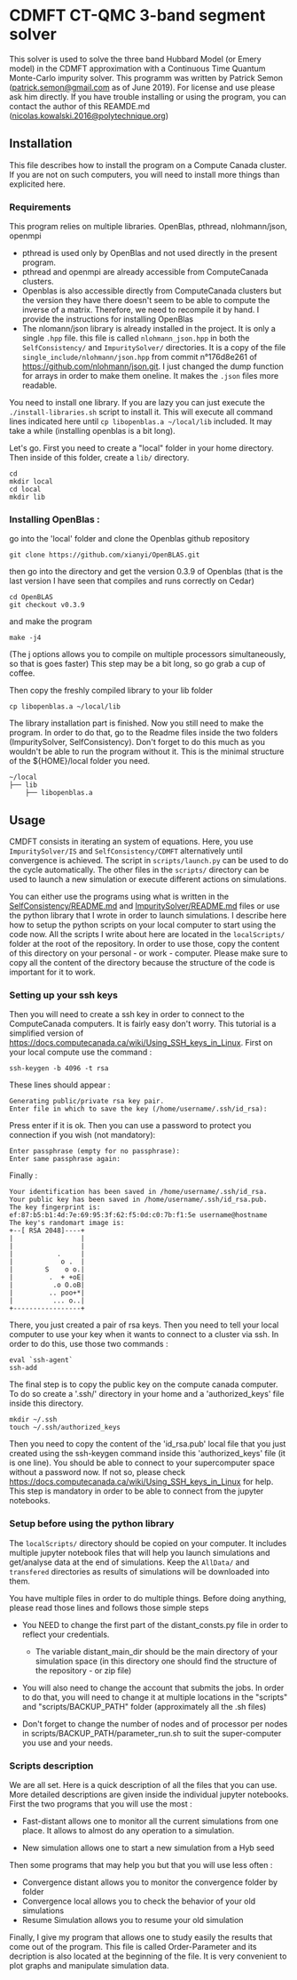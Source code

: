 # CDMFT CT-QMC 3-band segment solver

This solver is used to solve the three band Hubbard Model (or Emery model) in the CDMFT approximation with a Continuous Time Quantum Monte-Carlo impurity solver.
This programm was written by Patrick Semon (patrick.semon@gmail.com as of June 2019).
For license and use please ask him directly.
If you have trouble installing or using the program, you can contact the author of this REAMDE.md (nicolas.kowalski.2016@polytechnique.org) 

## Installation

This file describes how to install the program on a Compute Canada cluster.
If you are not on such computers, you will need to install more things than explicited here.

### Requirements

This program relies on multiple libraries.
OpenBlas, pthread, nlohmann/json, openmpi

* pthread is used only by OpenBlas and not used directly in the present program.
* pthread and openmpi are already accessible from ComputeCanada clusters.
* Openblas is also accessible directly from ComputeCanada clusters but the version they have there doesn't seem to be able to compute the inverse of a matrix. Therefore, we need to recompile it by hand. I provide the instructions for installing OpenBlas
* The nlomann/json library is already installed in the project. It is only a single `.hpp` file. this file is called `nlohmann_json.hpp` in both the `SelfConsistency/` and `ImpuritySolver/` directories. It is a copy of the file `single_include/nlohmann/json.hpp` from commit n°176d8e261 of https://github.com/nlohmann/json.git. I just changed the dump function for arrays in order to make them oneline. It makes the `.json` files more readable.

You need to install one library. If you are lazy you can just execute the `./install-libraries.sh` script to install it. This will execute all command lines indicated here until `cp libopenblas.a ~/local/lib` included. It may take a while (installing openblas is a bit long).

Let's go.
First you need to create a "local" folder in your home directory. Then inside of this folder, create a `lib/` directory.
	
	cd
	mkdir local
	cd local
	mkdir lib


### Installing OpenBlas : 

go into the 'local' folder and clone the Openblas github repository

	git clone https://github.com/xianyi/OpenBLAS.git

then go into the directory and get the version 0.3.9 of Openblas (that is the last version I have seen that compiles and runs correctly on Cedar)

	cd OpenBLAS
	git checkout v0.3.9
	
and make the program

	make -j4

(The j options allows you to compile on multiple processors simultaneously, so that is goes faster)	
This step may be a bit long, so go grab a cup of coffee.

Then copy the freshly compiled library to your lib folder 

	cp libopenblas.a ~/local/lib 

The library installation part is finished. Now you still need to make the program. In order to do that, go to the Readme files inside the two folders (ImpuritySolver, SelfConsistency). Don't forget to do this much as you wouldn't be able to run the program without it.
This is the minimal structure of the ${HOME}/local folder you need.

	~/local
	├── lib
		├── libopenblas.a 

## Usage

CMDFT consists in iterating an system of equations. Here, you use `ImpuritySolver/IS` and `SelfConsistency/CDMFT` alternatively until convergence is achieved. The script in `scripts/launch.py` can be used to do the cycle automatically. The other files in the `scripts/` directory can be used to launch a new simulation or execute different actions on simulations. 

You can either use the programs using what is written in the [SelfConsistency/README.md](SelfConsistency/README.md) and [ImpuritySolver/README.md](ImpuritySolver/README.md) files or use the python library that I wrote in order to launch simulations. 
I describe here how to setup the python scripts on your local computer to start using the code now.
All the scripts I write about here are located in the `localScripts/` folder at the root of the repository. In order to use those, copy the content of this directory on your personal - or work - computer. Please make sure to copy all the content of the directory because the structure of the code is important for it to work.

### Setting up your ssh keys

Then you will need to create a ssh key in order to connect to the ComputeCanada computers. It is fairly easy don't worry.
This tutorial is a simplified version of https://docs.computecanada.ca/wiki/Using_SSH_keys_in_Linux.
First on your local compute use the command : 

	ssh-keygen -b 4096 -t rsa

These lines should appear : 

	Generating public/private rsa key pair.
	Enter file in which to save the key (/home/username/.ssh/id_rsa):

Press enter if it is ok. Then you can use a password to protect you connection if you wish (not mandatory):

	Enter passphrase (empty for no passphrase):
	Enter same passphrase again:

Finally : 

	Your identification has been saved in /home/username/.ssh/id_rsa.
	Your public key has been saved in /home/username/.ssh/id_rsa.pub.
	The key fingerprint is:
	ef:87:b5:b1:4d:7e:69:95:3f:62:f5:0d:c0:7b:f1:5e username@hostname
	The key's randomart image is:
	+--[ RSA 2048]----+
	|                 |
	|                 |
	|           .     |
	|            o .  |
	|        S    o o.|
	|         .  + +oE|
	|          .o O.oB|
	|         .. poo+*|
	|          ... o..|
	+-----------------+

There, you just created a pair of rsa keys. 
Then you need to tell your local computer to use your key when it wants to connect to a cluster via ssh. In order to do this, use those two commands : 

	eval `ssh-agent`
	ssh-add

The final step is to copy the public key on the compute canada computer. To do so create a '.ssh/' directory in your home and a 'authorized_keys' file inside this directory.

	mkdir ~/.ssh
	touch ~/.ssh/authorized_keys

Then you need to copy the content of the 'id_rsa.pub' local file that you just created using the ssh-keygen command inside this 'authorized_keys' file (it is one line). You should be able to connect to your supercomputer space without a password now. If not so, please check https://docs.computecanada.ca/wiki/Using_SSH_keys_in_Linux for help. This step is mandatory in order to be able to connect from the jupyter notebooks.

### Setup before using the python library

The `localScripts/` directory should be copied on your computer. It includes multiple jupyter notebook files that will help you launch simulations and get/analyse data at the end of simulations. Keep the `AllData/` and `transfered` directories as results of simulations will be downloaded into them.


You have multiple files in order to do multiple things.
Before doing anything, please read those lines and follows those simple steps

* You NEED to change the first part of the distant_consts.py file in order to reflect your credentials. 

  * The variable distant_main_dir should be the main directory of your simulation space (in this directory one should find the structure of the repository - or zip file)

* You will also need to change the account that submits the jobs. In order to do that, you will need to change it at multiple locations in the "scripts" and "scripts/BACKUP_PATH" folder (approximately all the .sh files)

* Don't forget to change the number of nodes and of processor per nodes in scripts/BACKUP_PATH/parameter_run.sh to suit the super-computer you use and your needs.

### Scripts description
We are all set.
Here is a quick description of all the files that you can use. More detailed descriptions are given inside the individual jupyter notebooks.
First the two programs that you will use the most : 

* Fast-distant allows one to monitor all the current simulations from one place. It allows to almost do any operation to a simulation.

* New simulation allows one to start a new simulation from a Hyb seed

Then some programs that may help you but that you will use less often : 

* Convergence distant allows you to monitor the convergence folder by folder
* Convergence local allows you to check the behavior of your old simulations
* Resume Simulation allows you to resume your old simulation

Finally, I give my program that allows one to study easily the results that come out of the program.
This file is called Order-Parameter and its decription is also located at the beginning of the file. 
It is very convenient to plot graphs and manipulate simulation data.



